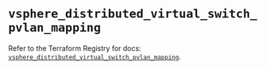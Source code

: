 # `vsphere_distributed_virtual_switch_pvlan_mapping`

Refer to the Terraform Registry for docs: [`vsphere_distributed_virtual_switch_pvlan_mapping`](https://registry.terraform.io/providers/vmware/vsphere/2.13.0/docs/resources/distributed_virtual_switch_pvlan_mapping).
